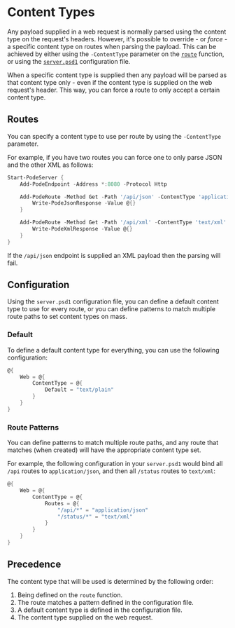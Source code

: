 # Content Types

Any payload supplied in a web request is normally parsed using the content type on the request's headers. However, it's possible to override - or *force* - a specific content type on routes when parsing the payload. This can be achieved by either using the `-ContentType` parameter on the [`route`](../../../Functions/Core/Route) function, or using the [`server.psd1`](../../Configuration) configuration file.

When a specific content type is supplied then any payload will be parsed as that content type only - even if the content type is supplied on the web request's header. This way, you can force a route to only accept a certain content type.

## Routes

You can specify a content type to use per route by using the `-ContentType` parameter.

For example, if you have two routes you can force one to only parse JSON and the other XML as follows:

```powershell
Start-PodeServer {
    Add-PodeEndpoint -Address *:8080 -Protocol Http

    Add-PodeRoute -Method Get -Path '/api/json' -ContentType 'application/json' -ScriptBlock {
        Write-PodeJsonResponse -Value @{}
    }

    Add-PodeRoute -Method Get -Path '/api/xml' -ContentType 'text/xml' -ScriptBlock {
        Write-PodeXmlResponse -Value @{}
    }
}
```

If the `/api/json` endpoint is supplied an XML payload then the parsing will fail.

## Configuration

Using the `server.psd1` configuration file, you can define a default content type to use for every route, or you can define patterns to match multiple route paths to set content types on mass.

### Default

To define a default content type for everything, you can use the following configuration:

```powershell
@{
    Web = @{
        ContentType = @{
            Default = "text/plain"
        }
    }
}
```

### Route Patterns

You can define patterns to match multiple route paths, and any route that matches (when created) will have the appropriate content type set.

For example, the following configuration in your `server.psd1` would bind all `/api` routes to `application/json`, and then all `/status` routes to `text/xml`:

```powershell
@{
    Web = @{
        ContentType = @{
            Routes = @{
                "/api/*" = "application/json"
                "/status/*" = "text/xml"
            }
        }
    }
}
```

## Precedence

The content type that will be used is determined by the following order:

1. Being defined on the `route` function.
2. The route matches a pattern defined in the configuration file.
3. A default content type is defined in the configuration file.
4. The content type supplied on the web request.
